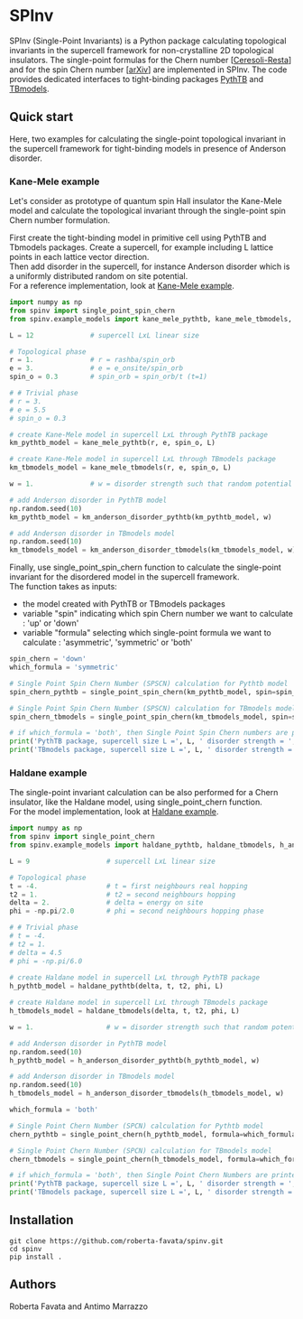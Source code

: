 # SPInv
SPInv (Single-Point Invariants) is a Python package calculating topological invariants in the supercell framework for non-crystalline 2D topological insulators. The single-point formulas for the Chern number [[Ceresoli-Resta](https://journals.aps.org/prb/abstract/10.1103/PhysRevB.76.012405)] and for the spin Chern number [[arXiv](https://arxiv.org/abs/2301.02612)] are implemented in SPInv. The code provides dedicated interfaces to tight-binding packages [PythTB](http://www.physics.rutgers.edu/pythtb/) and [TBmodels](https://tbmodels.greschd.ch/en/latest/).

## Quick start
Here, two examples for calculating the single-point topological invariant in the supercell framework for tight-binding models in presence of Anderson disorder. 

### Kane-Mele example
Let's consider as prototype of quantum spin Hall insulator the Kane-Mele model and calculate the topological invariant through the single-point spin Chern number formulation.  

First create the tight-binding model in primitive cell using PythTB and Tbmodels packages. Create a supercell, for example including L lattice points in each lattice vector direction.  
Then add disorder in the supercell, for instance Anderson disorder which is a uniformly distributed random on site potential.  
For a reference implementation, look at [Kane-Mele example](spinv/example_models/kane_mele.py).

```python
import numpy as np
from spinv import single_point_spin_chern
from spinv.example_models import kane_mele_pythtb, kane_mele_tbmodels, km_anderson_disorder_pythtb, km_anderson_disorder_tbmodels

L = 12              # supercell LxL linear size

# Topological phase
r = 1.              # r = rashba/spin_orb
e = 3.              # e = e_onsite/spin_orb
spin_o = 0.3        # spin_orb = spin_orb/t (t=1)

# # Trivial phase
# r = 3. 
# e = 5.5
# spin_o = 0.3

# create Kane-Mele model in supercell LxL through PythTB package
km_pythtb_model = kane_mele_pythtb(r, e, spin_o, L)

# create Kane-Mele model in supercell LxL through TBmodels package
km_tbmodels_model = kane_mele_tbmodels(r, e, spin_o, L)

w = 1.              # w = disorder strength such that random potential is in [-w/2, w/2]      

# add Anderson disorder in PythTB model
np.random.seed(10)
km_pythtb_model = km_anderson_disorder_pythtb(km_pythtb_model, w)

# add Anderson disorder in TBmodels model
np.random.seed(10)
km_tbmodels_model = km_anderson_disorder_tbmodels(km_tbmodels_model, w)
```
Finally, use single_point_spin_chern function to calculate the single-point invariant for the disordered model in the supercell framework.   
The function takes as inputs:
- the model created with PythTB or TBmodels packages 
- variable "spin" indicating which spin Chern number we want to calculate : 'up' or 'down'
- variable "formula" selecting which single-point formula we want to calculate : 'asymmetric', 'symmetric' or 'both'

```python
spin_chern = 'down'
which_formula = 'symmetric'

# Single Point Spin Chern Number (SPSCN) calculation for Pythtb model
spin_chern_pythtb = single_point_spin_chern(km_pythtb_model, spin=spin_chern, formula=which_formula)

# Single Point Spin Chern Number (SPSCN) calculation for TBmodels model
spin_chern_tbmodels = single_point_spin_chern(km_tbmodels_model, spin=spin_chern, formula=which_formula)

# if which_formula = 'both', then Single Point Spin Chern numbers are printed as follows : 'asymmetric' 'symmetric'
print('PythTB package, supercell size L =', L, ' disorder strength = ', w,  ' SPSCN :', *spin_chern_pythtb )
print('TBmodels package, supercell size L =', L, ' disorder strength = ', w,  ' SPSCN :', *spin_chern_tbmodels )
```

### Haldane example
The single-point invariant calculation can be also performed for a Chern insulator, like the Haldane model, using single_point_chern function.   
For the model implementation, look at [Haldane example](spinv/example_models/haldane.py).
```python
import numpy as np
from spinv import single_point_chern
from spinv.example_models import haldane_pythtb, haldane_tbmodels, h_anderson_disorder_pythtb, h_anderson_disorder_tbmodels

L = 9                   # supercell LxL linear size

# Topological phase
t = -4.                 # t = first neighbours real hopping
t2 = 1.                 # t2 = second neighbours hopping
delta = 2.              # delta = energy on site
phi = -np.pi/2.0        # phi = second neighbours hopping phase

# # Trivial phase
# t = -4.                   
# t2 = 1.                   
# delta = 4.5               
# phi = -np.pi/6.0        
   
# create Haldane model in supercell LxL through PythTB package
h_pythtb_model = haldane_pythtb(delta, t, t2, phi, L)

# create Haldane model in supercell LxL through TBmodels package
h_tbmodels_model = haldane_tbmodels(delta, t, t2, phi, L)

w = 1.                  # w = disorder strength such that random potential is in [-w/2, w/2]

# add Anderson disorder in PythTB model
np.random.seed(10)
h_pythtb_model = h_anderson_disorder_pythtb(h_pythtb_model, w)

# add Anderson disorder in TBmodels model
np.random.seed(10)
h_tbmodels_model = h_anderson_disorder_tbmodels(h_tbmodels_model, w)

which_formula = 'both'

# Single Point Chern Number (SPCN) calculation for Pythtb model
chern_pythtb = single_point_chern(h_pythtb_model, formula=which_formula)

# Single Point Chern Number (SPCN) calculation for TBmodels model
chern_tbmodels = single_point_chern(h_tbmodels_model, formula=which_formula)

# if which_formula = 'both', then Single Point Chern Numbers are printed as follows : 'asymmetric' 'symmetric'
print('PythTB package, supercell size L =', L, ' disorder strength = ', w,  ' SPCN :', *chern_pythtb )
print('TBmodels package, supercell size L =', L, ' disorder strength = ', w,  ' SPCN :', *chern_tbmodels )
```
## Installation
```
git clone https://github.com/roberta-favata/spinv.git
cd spinv
pip install .
```

## Authors
Roberta Favata and Antimo Marrazzo
